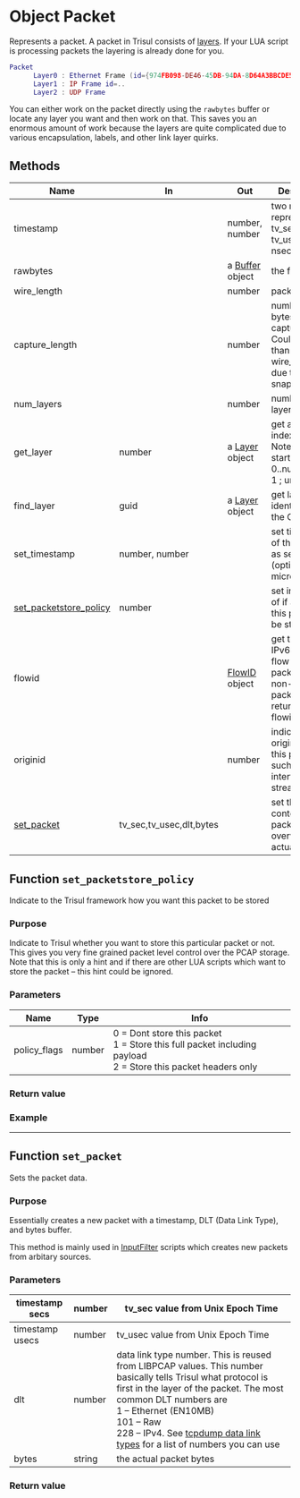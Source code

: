 # Object Packet

Represents a packet. A packet in Trisul consists of [layers](/docs/lua/obj_layer). If your LUA script is processing packets the layering is already done for you.

```lua
Packet
      Layer0 : Ethernet Frame (id={974FB098-DE46-45DB-94DA-8D64A3BBCDE5})
      Layer1 : IP Frame id=..
      Layer2 : UDP Frame
```

You can either work on the packet directly using the `rawbytes` buffer or locate any layer you want and then work on that. This saves you an enormous amount of work because the layers are quite complicated due to various encapsulation, labels, and other link layer quirks.

## Methods

| Name                                                                                                   | In                       | Out                                                              | Description                                                                                            |
| ------------------------------------------------------------------------------------------------------ | ------------------------ | ---------------------------------------------------------------- | ------------------------------------------------------------------------------------------------------ |
| timestamp                                                                                              |                          | number, number                                                   | two numbers representing tv_secs and tv_usecs (or nsecs)                                               |
| rawbytes                                                                                               |                          | a [Buffer](/docs/lua/obj_buffer) object | the full packet                                                                                        |
| wire_length                                                                                            |                          | number                                                           | packet length                                                                                          |
| capture_length                                                                                         |                          | number                                                           | number of bytes captured. Could be less than wire_length due to a<br/>snaplen setting                  |
| num_layers                                                                                             |                          | number                                                           | number of layers                                                                                       |
| get_layer                                                                                              | number                   | a [Layer](/docs/lua/obj_layer) object   | get a layer by index<br/>Note: Index starts from 0..num_layers-1 ; unlike LUA                          |
| find_layer                                                                                             | guid                     | a [Layer](/docs/lua/obj_layer) object   | get layer identified by the GUID                                                                       |
| set_timestamp                                                                                          | number, number           |                                                                  | set timestamp of the packet as seconds, (option) microseconds                                          |
| [set_packetstore_policy](/docs/lua/obj_packet#functionset_packetstore_policy) | number                   |                                                                  | set indication of if and how this packet will be stored                                                |
| flowid                                                                                                 |                          | [FlowID](/docs/lua/obj_flowid) object   | get the IPv4 or IPv6 based flow ID of this packet. For non-IP packets this returns a flowid of all 0s. |
| originid                                                                                               |                          | number                                                           | indicates origination of this packet, such as an interface or stream                                   |
| [set_packet](/docs/lua/obj_packet#functionset_packet)                         | tv_sec,tv_usec,dlt,bytes |                                                                  | set the byte content of the packet -ie overwrites the actual packet                                    |

## Function `set_packetstore_policy`

Indicate to the Trisul framework how you want this packet to be stored

### Purpose

Indicate to Trisul whether you want to store this particular packet or not. This gives you very fine grained packet level control over the PCAP storage. Note that this is only a hint and if there are other LUA scripts which want to store the packet – this hint could be ignored.

### Parameters

| Name | Type | Info |
| ------------ | ------ | ---------------------------------------------------------------------------------------------------------------------- |
| policy_flags | number | 0 = Dont store this packet  <br/>1 = Store this full packet including payload  <br/>2 = Store this packet headers only |


### Return value

### Example

---

## Function `set_packet`

Sets the packet data.

### Purpose

Essentially creates a new packet with a timestamp, DLT (Data Link Type), and bytes buffer.

This method is mainly used in [InputFilter](/docs/lua/inputfilter) scripts which creates new packets from arbitary sources.

### Parameters

| timestamp secs  | number | tv_sec value from Unix Epoch Time                                                                                                                                                                                                                                                                                                               |
| --------------- | ------ | ----------------------------------------------------------------------------------------------------------------------------------------------------------------------------------------------------------------------------------------------------------------------------------------------------------------------------------------------- |
| timestamp usecs | number | tv_usec value from Unix Epoch Time                                                                                                                                                                                                                                                                                                              |
| dlt             | number | data link type number. This is reused from LIBPCAP values. This number basically tells Trisul what protocol is first in the layer of the packet. The most common DLT numbers are<br/>1 – Ethernet (EN10MB)<br/>101 – Raw<br/>228 – IPv4. See [tcpdump data link types](http://www.tcpdump.org/linktypes.html) for a list of numbers you can use |
| bytes           | string | the actual packet bytes                                                                                                                                                                                                                                                                                                                         |

### Return value
